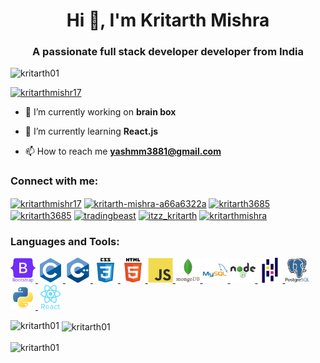  <h1 align="center">Hi 👋, I'm Kritarth Mishra</h1>
<h3 align="center">A passionate full stack developer developer from India</h3>

<p align="left"> <img src="https://komarev.com/ghpvc/?username=kritarth01&label=Profile%20views&color=0e75b6&style=flat" alt="kritarth01" /> </p>

<p align="left"> <a href="https://twitter.com/kritarthmishr17" target="blank"><img src="https://img.shields.io/twitter/follow/kritarthmishr17?logo=twitter&style=for-the-badge" alt="kritarthmishr17" /></a> </p>

- 🔭 I’m currently working on **brain box**

- 🌱 I’m currently learning **React.js**

- 📫 How to reach me **yashmm3881@gmail.com**

<h3 align="left">Connect with me:</h3>
<p align="left">
<a href="https://twitter.com/kritarthmishr17" target="blank"><img align="center" src="https://raw.githubusercontent.com/rahuldkjain/github-profile-readme-generator/master/src/images/icons/Social/twitter.svg" alt="kritarthmishr17" height="30" width="40" /></a>
<a href="https://linkedin.com/in/kritarth-mishra-a66a6322a" target="blank"><img align="center" src="https://raw.githubusercontent.com/rahuldkjain/github-profile-readme-generator/master/src/images/icons/Social/linked-in-alt.svg" alt="kritarth-mishra-a66a6322a" height="30" width="40" /></a>
<a href="https://fb.com/kritarth3685" target="blank"><img align="center" src="https://raw.githubusercontent.com/rahuldkjain/github-profile-readme-generator/master/src/images/icons/Social/facebook.svg" alt="kritarth3685" height="30" width="40" /></a>
<a href="https://instagram.com/kritarth3685" target="blank"><img align="center" src="https://raw.githubusercontent.com/rahuldkjain/github-profile-readme-generator/master/src/images/icons/Social/instagram.svg" alt="kritarth3685" height="30" width="40" /></a>
<a href="https://www.youtube.com/c/tradingbeast" target="blank"><img align="center" src="https://raw.githubusercontent.com/rahuldkjain/github-profile-readme-generator/master/src/images/icons/Social/youtube.svg" alt="tradingbeast" height="30" width="40" /></a>
<a href="https://www.codechef.com/users/itzz_kritarth" target="blank"><img align="center" src="https://cdn.jsdelivr.net/npm/simple-icons@3.1.0/icons/codechef.svg" alt="itzz_kritarth" height="30" width="40" /></a>
<a href="https://www.leetcode.com/kritarthmishra" target="blank"><img align="center" src="https://raw.githubusercontent.com/rahuldkjain/github-profile-readme-generator/master/src/images/icons/Social/leet-code.svg" alt="kritarthmishra" height="30" width="40" /></a>
</p>

<h3 align="left">Languages and Tools:</h3>
<p align="left"> <a href="https://getbootstrap.com" target="_blank" rel="noreferrer"> <img src="https://raw.githubusercontent.com/devicons/devicon/master/icons/bootstrap/bootstrap-plain-wordmark.svg" alt="bootstrap" width="40" height="40"/> </a> <a href="https://www.cprogramming.com/" target="_blank" rel="noreferrer"> <img src="https://raw.githubusercontent.com/devicons/devicon/master/icons/c/c-original.svg" alt="c" width="40" height="40"/> </a> <a href="https://www.w3schools.com/cpp/" target="_blank" rel="noreferrer"> <img src="https://raw.githubusercontent.com/devicons/devicon/master/icons/cplusplus/cplusplus-original.svg" alt="cplusplus" width="40" height="40"/> </a> <a href="https://www.w3schools.com/css/" target="_blank" rel="noreferrer"> <img src="https://raw.githubusercontent.com/devicons/devicon/master/icons/css3/css3-original-wordmark.svg" alt="css3" width="40" height="40"/> </a> <a href="https://www.w3.org/html/" target="_blank" rel="noreferrer"> <img src="https://raw.githubusercontent.com/devicons/devicon/master/icons/html5/html5-original-wordmark.svg" alt="html5" width="40" height="40"/> </a> <a href="https://developer.mozilla.org/en-US/docs/Web/JavaScript" target="_blank" rel="noreferrer"> <img src="https://raw.githubusercontent.com/devicons/devicon/master/icons/javascript/javascript-original.svg" alt="javascript" width="40" height="40"/> </a> <a href="https://www.mongodb.com/" target="_blank" rel="noreferrer"> <img src="https://raw.githubusercontent.com/devicons/devicon/master/icons/mongodb/mongodb-original-wordmark.svg" alt="mongodb" width="40" height="40"/> </a> <a href="https://www.mysql.com/" target="_blank" rel="noreferrer"> <img src="https://raw.githubusercontent.com/devicons/devicon/master/icons/mysql/mysql-original-wordmark.svg" alt="mysql" width="40" height="40"/> </a> <a href="https://nodejs.org" target="_blank" rel="noreferrer"> <img src="https://raw.githubusercontent.com/devicons/devicon/master/icons/nodejs/nodejs-original-wordmark.svg" alt="nodejs" width="40" height="40"/> </a> <a href="https://pandas.pydata.org/" target="_blank" rel="noreferrer"> <img src="https://raw.githubusercontent.com/devicons/devicon/2ae2a900d2f041da66e950e4d48052658d850630/icons/pandas/pandas-original.svg" alt="pandas" width="40" height="40"/> </a> <a href="https://www.postgresql.org" target="_blank" rel="noreferrer"> <img src="https://raw.githubusercontent.com/devicons/devicon/master/icons/postgresql/postgresql-original-wordmark.svg" alt="postgresql" width="40" height="40"/> </a> <a href="https://www.python.org" target="_blank" rel="noreferrer"> <img src="https://raw.githubusercontent.com/devicons/devicon/master/icons/python/python-original.svg" alt="python" width="40" height="40"/> </a> <a href="https://reactjs.org/" target="_blank" rel="noreferrer"> <img src="https://raw.githubusercontent.com/devicons/devicon/master/icons/react/react-original-wordmark.svg" alt="react" width="40" height="40"/> </a> </p>

<p><img align="left" src="https://github-readme-stats.vercel.app/api/top-langs?username=kritarth01&show_icons=true&locale=en&layout=compact" alt="kritarth01" /></p>

<p>&nbsp;<img align="center" src="https://github-readme-stats.vercel.app/api?username=kritarth01&show_icons=true&locale=en" alt="kritarth01" /></p>

<p><img align="center" src="https://github-readme-streak-stats.herokuapp.com/?user=kritarth01&" alt="kritarth01" /></p>
